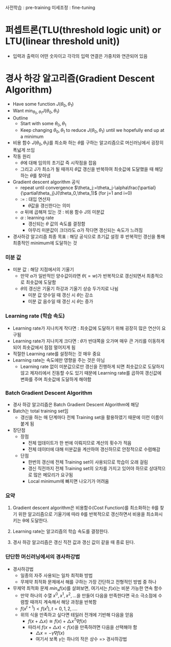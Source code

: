 사전학습 : pre-training
미세조정 : fine-tuning




# 퍼셉트론(TLU(threshold logic unit) or LTU(linear threshold unit))
- 입력과 출력이 어떤 숫자이고 각각의 입력 연결은 가중치와 연관되어 있음


# 경사 하강 알고리즘(Gradient Descent Algorithm)
- Have some function $J(\theta_0,\theta_1)$
- Want $min_{\theta_0,\theta_1}J(\theta_0,\theta_1)$
- Outline
  - Start with some $\theta_0,\theta_1$
  - Keep changing $\theta_0,\theta_1$ to reduce $J(\theta_0,\theta_1)$ until we hopefully end up at a minimum
- 비용 함수 $J(\theta_0,\theta_1)$를 최소화 하는 $\theta$를 구하는 알고리즘으로 머신러닝에서 굉장히 폭넓게 쓰임
- 작동 원리
  - $\theta$에 대해 임의의 초기값 즉 시작점을 잡음
  - 그리고 J가 최소가 될 때까지 $\theta$값 갱신을 반복하여 최솟값에 도달했을 때 해당하는 $\theta$를 찾아냄
- Gradient descent algorithm 공식
  - repeat until convergence $\theta_j:=\theta_j-\alpha\frac{\partial}{\partial\theta_j}J(\theta_0,\theta_1)$ (for j=1 and i=0)
  - := : 대입 연산자
    - $\theta$값을 갱신한다는 의미
  - $\alpha$ 뒤에 곱해져 있는 것 : 비용 함수 J의 미분값
  - $\alpha$ : learning rate
    - 갱신되는 $\theta$ 값의 속도를 결정함
    - 아무리 미분값이 크더라도 $\alpha$가 작다면 갱신되는 속도가 느려짐
 - 경사하강 알고리즘 최종 목표 : 해당 공식으로 초기값 설정 후 반복적인 갱신을 통해 최종적인 minimum에 도달하는 것
 
 ### 미분 값
 - 미분 값 : 해당 지점에서의 기울기
   - 만약 $\alpha$가 일반적인 양수값이라면 $\theta(=w)$가 반복적으로 갱신되면서 최종적으로 최솟값에 도달함
   - $\theta$의 갱신은 기울기 하강과 기울기 상승 두가지로 나뉨
     - 미분 값 양수일 때 갱신 시 $\theta$는 감소
     - 미분 값 음수일 때 갱신 시 $\theta$는 증가

### Learning rate (학습 속도)
- Learning rate가 지나치게 작다면 : 최솟값에 도달하기 위해 굉장히 많은 연산이 요구됨
- Learning rate가 지나치게 크다면 : $\theta$가 반대쪽을 오가며 매우 큰 거리를 이동하게 되어 최솟값에서 점점 멀어지게 됨
- 적절한 Learning rate를 설정하는 것 매우 중요
- Learning rate는 속도에만 영향을 주는 것은 아님
  - Learning rate 없이 미분값으로만 갱신을 진행하게 되면 최솟값으로 도달하지 않고 제자리에서 진동할 수도 있기 때문에 Learning rate를 곱하여 갱신값에 변화를 주며 최솟값에 도달하게 해야함

### Batch Gradient Descent Algorithm
- 경사 하강 알고리즘은 Batch Gradient Descent Algorithm에 해당
- Batch는 total training set임
  - 갱신을 하는 매 단계마다 전체 Training set을 활용하였기 때문에 이런 이름이 붙게 됨
- 장단점
  - 장점
    - 전체 업데이트가 한 번에 이뤄지므로 계산의 횟수가 적음
    - 전체 데이터에 대해 미분값을 계산하여 갱신하므로 안정적으로 수렴해감
  - 단점
    - 한번의 갱신에 전체 Training set이 사용되므로 학습이 오래 걸림
    - 갱신 직전까지 전체 Training set의 오차를 가지고 있어야 하므로 상대적으로 많은 메모리가 요구됨
    - Local minimum에 빠지면 나오기가 어려움
 
### 요약
1) Gradient descent algorithm은 비용함수(Cost Function)를 최소화하는 θ를 찾기 위한 알고리즘으로 기울기에 따라 θ를 반복적으로 갱신하면서 비용을 최소화시키는 θ에 도달한다.

2) Learning rate는 알고리즘의 학습 속도를 결정한다.

3) 경사 하강 알고리즘은 갱신 직전 값과 갱신 값이 같을 때 종료 된다.

### 단단한 머신러닝에서의 경사하강법
- 경사하강법 
  - 일종의 자주 사용되는 일차 최적화 방법
  - 무제약 최적화 문제에서 해를 구하는 가장 간단하고 전형적인 방법 중 하나
- 무제약 최적화 문제 $min_x f(x)$를 살펴보면, 여기서는 $f(x)$는 비분 가능한 연속 함수
  - 만약 하나의 수열 $x^0,x^1,x^2,...$을 만들어 다음을 만족한다면 국소 극소점에 수렴할 때까지 계속해서 해당 과정을 반복함
  - $f(x^{t+1}) < f(x^t), t=0,1,2,....$
  - 위의 식을 만족하고 싶다면 테일러 전개에 기반해 다음을 얻음
    - $f(x+ \triangle x) \cong f(x)+\triangle x^T\nabla f(x)$
    - 따라서 $f(x+ \triangle x) < f(x)$을 만족하려면 다음을 선택해야 함
      - $\triangle x = - \gamma \nabla f(x)$
      - 여기서 보폭 $\gamma$는 하나의 작은 상수 => 경사하강법
